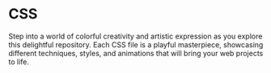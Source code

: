 # CSS
Step into a world of colorful creativity and artistic expression as you explore this delightful repository. Each CSS file is a playful masterpiece, showcasing different techniques, styles, and animations that will bring your web projects to life.
